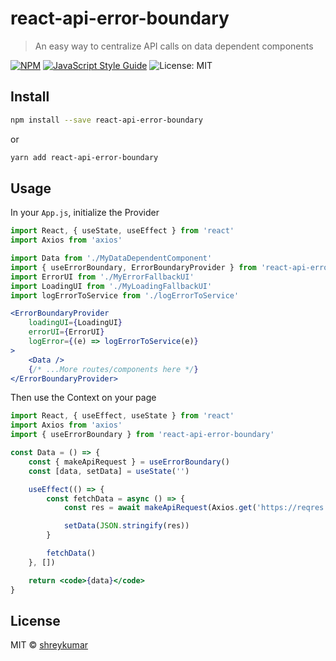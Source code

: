 # react-api-error-boundary

> An easy way to centralize API calls on data dependent components

[![NPM](https://img.shields.io/npm/v/react-api-error-boundary.svg)](https://www.npmjs.com/package/react-api-error-boundary) [![JavaScript Style Guide](https://img.shields.io/badge/code_style-standard-brightgreen.svg)](https://standardjs.com) ![License: MIT](https://img.shields.io/badge/License-MIT-blue.svg)

## Install

```bash
npm install --save react-api-error-boundary
```
or
```bash
yarn add react-api-error-boundary
```

## Usage
In your `App.js`, initialize the Provider
```jsx
import React, { useState, useEffect } from 'react'
import Axios from 'axios'

import Data from './MyDataDependentComponent'
import { useErrorBoundary, ErrorBoundaryProvider } from 'react-api-error-boundary'
import ErrorUI from './MyErrorFallbackUI'
import LoadingUI from './MyLoadingFallbackUI'
import logErrorToService from './logErrorToService'

<ErrorBoundaryProvider
    loadingUI={LoadingUI}
    errorUI={ErrorUI}
    logError={(e) => logErrorToService(e)}
>
    <Data />
    {/* ...More routes/components here */}
</ErrorBoundaryProvider>
```
Then use the Context on your page
```jsx
import React, { useEffect, useState } from 'react'
import Axios from 'axios'
import { useErrorBoundary } from 'react-api-error-boundary'

const Data = () => {
    const { makeApiRequest } = useErrorBoundary()
    const [data, setData] = useState('')

    useEffect(() => {
        const fetchData = async () => {
            const res = await makeApiRequest(Axios.get('https://reqres.in/api/users'))

            setData(JSON.stringify(res))
        }

        fetchData()
    }, [])

    return <code>{data}</code>
}
```

## License
MIT © [shreykumar](https://github.com/shreykumar)
